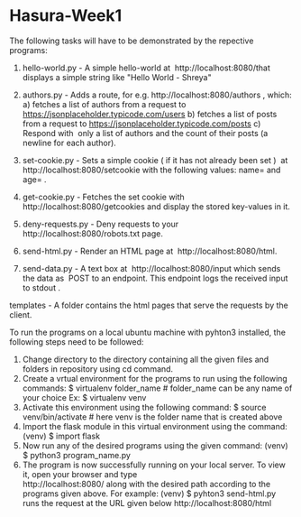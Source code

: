 # Hasura-Week1
The following tasks will have to be demonstrated by the repective programs:
 
1) hello-world.py - A simple hello-world at ​ http://localhost:8080/​ that displays a simple string like "Hello World - Shreya"
 
2) authors.py - Adds a route, for e.g. ​ http://localhost:8080/authors​ , which: 
a) fetches a list of authors from a request to 
https://jsonplaceholder.typicode.com/users 
b) fetches a list of posts from a request to 
https://jsonplaceholder.typicode.com/posts 
c) Respond with ​ only​ a list of authors and the count of their posts (a newline for each author). 
 
3) set-cookie.py - Sets a simple cookie (​ if it has not already been set ) ​ at http://localhost:8080/setcookie​ with the following values: name=<your-first-name>​ and ​ age=<your-age>​ . 
 
4) get-cookie.py - Fetches the set cookie with ​ http://localhost:8080/getcookies​ and display the stored key-values in it. 
 
5) deny-requests.py - Deny requests to your ​ http://localhost:8080/robots.txt​ page. 
 
6) send-html.py - Render an HTML page at ​ http://localhost:8080/html​ . 
 
7) send-data.py - A text box at ​ http://localhost:8080/input​ which sends the data as ​ POST​ to an endpoint. This endpoint logs the received input to stdout​ .

templates - A folder contains the html pages that serve the requests by the client.

To run the programs on a local ubuntu machine with pyhton3 installed, the following steps need to be followed:
1) Change directory to the directory containing all the given files and folders in repository using cd command.
2) Create a vrtual environment for the programs to run using the following commands:
   $ virtualenv folder_name     # folder_name can be any name of your choice
   Ex: 
   $ virtualenv venv
3) Activate this environment using the following command:
   $ source venv/bin/activate   # here venv is the folder name that is created above
4) Import the flask module in this virtual environment using the command:
   (venv) $ import flask
5) Now run any of the desired programs using the given command:
   (venv) $ python3 program_name.py
6) The program is now successfully running on your local server. To view it, open your browser and type                
   http://localhost:8080/ along with the desired path according to the programs given above. 
   For example: 
   (venv) $ pyhton3 send-html.py
   runs the request at the URL given below
   http://localhost:8080/html
   

